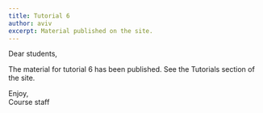 ```yaml
---
title: Tutorial 6
author: aviv
excerpt: Material published on the site.
---
```


Dear students,

The material for tutorial 6 has been published.
See the Tutorials section of the site.

Enjoy,<br>
Course staff


